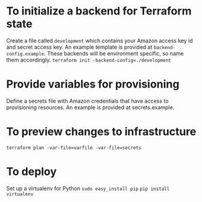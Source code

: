 # To initialize a backend for Terraform state
Create a file called `development` which contains your Amazon access key id and secret access key. An example template is provided at `backend-config.example`.
These backends will be environment specific, so name them accordingly.
`terraform init -backend-config=./development`

# Provide variables for provisioning
Define a secrets file with Amazon credentials that have access to provisioning resources. An example is provided at secrets.example.

# To preview changes to infrastructure
`terraform plan -var-file=varfile -var-file=secrets`

# To deploy
Set up a virtualenv for Python
`sudo easy_install pip`
`pip install virtualenv`
